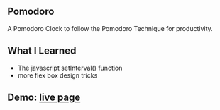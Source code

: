 ## Pomodoro
A Pomodoro Clock to follow the Pomodoro Technique for productivity.

## What I Learned
* The javascript setInterval() function
* more flex box design tricks

## Demo: [live page](https://shantorian.github.io/Pomodoro/)
